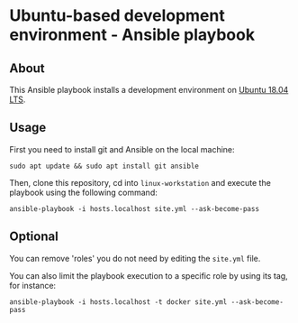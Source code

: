 # Ubuntu-based development environment - Ansible playbook

## About

This Ansible playbook installs a development environment on
[Ubuntu 18.04 LTS](http://releases.ubuntu.com/18.04/).

## Usage

First you need to install git and Ansible on the local machine:

```
sudo apt update && sudo apt install git ansible
```

Then, clone this repository, cd into ```linux-workstation``` and execute the playbook using the following command:

```
ansible-playbook -i hosts.localhost site.yml --ask-become-pass
```

## Optional

You can remove 'roles' you do not need by editing the ```site.yml``` file.

You can also limit the playbook execution to a specific role by using its tag, for instance:

```
ansible-playbook -i hosts.localhost -t docker site.yml --ask-become-pass
```

